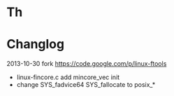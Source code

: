 Th
=============


Changlog
=============
2013-10-30 fork https://code.google.com/p/linux-ftools
* linux-fincore.c add mincore\_vec init
* change SYS\_fadvice64 SYS\_fallocate to posix\_*
